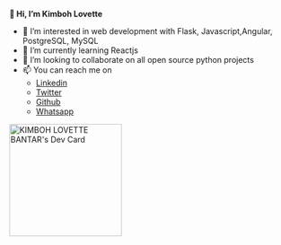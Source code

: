  **👋 Hi, I’m Kimboh Lovette**

- 👀 I’m interested in web development with Flask, Javascript,Angular, PostgreSQL, MySQL
- 🌱 I’m currently learning Reactjs
- 💞️ I’m looking to collaborate on all open source python projects
- 📫 You can reach me on
  - [Linkedin](https://www.linkedin.com/in/kimboh-lovette-b2993212a/)
  - [Twitter](https://twitter.com/KimbohLovette)
  - [Github](https://github.com/Kimbohlovette)
  - [Whatsapp](https://wa.link/nmw988)

<!---
Kimbohlovette/Kimbohlovette is a ✨ special ✨ repository because its `README.md` (this file) appears on your GitHub profile.
You can click the Preview link to take a look at your changes.
--->


<a href="https://app.daily.dev/KLB"><img src="https://api.daily.dev/devcards/9e38d4aff26d45a982c6b30a0fbddf8a.png?r=cqm" width="200" alt="KIMBOH LOVETTE BANTAR's Dev Card"/></a>
